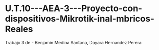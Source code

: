 # U.T.10---AEA-3---Proyecto-con-dispositivos-Mikrotik-inal-mbricos-Reales
Trabajo 3 de - Benjamin Medina Santana, Dayara Hernandez Perera
